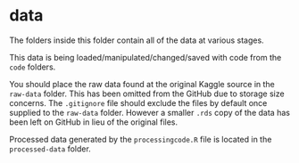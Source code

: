 # data

The folders inside this folder contain all of the data at various stages.

This data is being loaded/manipulated/changed/saved with code from the `code` folders.

You should place the raw data found at the original Kaggle source in the `raw-data` folder. This has been omitted from the GitHub due to storage size concerns. The `.gitignore` file should exclude the files by default once supplied to the `raw-data` folder. However a smaller `.rds` copy of the data has been left on GitHub in lieu of the original files.

Processed data generated by the `processingcode.R` file is located in the `processed-data` folder. 